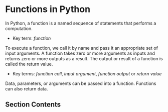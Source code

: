 # Functions in Python

In Python, a function is a named sequence of statements that performs a computation.
- Key term: *function*

To execute a function, we call it by name and pass it an appropriate set of input arguments. A function takes zero or more arguments as inputs and returns zero or more outputs as a result. The output or result of a function is called the return value.
- Key terms: *function call*, *input argument*, *function output* or *return value*

Data, parameters, or arguments can be passed into a function. Functions can also return data.

## Section Contents

```{tableofcontents}
```